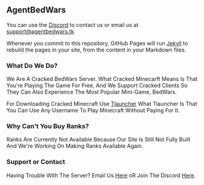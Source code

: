 ## AgentBedWars

You can use the [Discord](https://discord.gg/N9XQpCct6n) to contact us or email us at support@agentbedwars.tk

Whenever you commit to this repository, GitHub Pages will run [Jekyll](https://jekyllrb.com/) to rebuild the pages in your site, from the content in your Markdown files.

### What Do We Do?

We Are A Cracked BedWars Server. What Cracked Minecarft Means Is That You're Playing The Game For Free, And We Support Cracked Clients So They Can Also Experience The Most Popular Mini-Game, BedWars.

For Downloading Cracked Minecraft Use [Tlauncher](https://tlauncher.org/) What Tlauncher Is That You Can Use Any Username To Play Minecraft Without Paying For It.

### Why Can't You Buy Ranks?

Ranks Are Currently Not Available Because Our Site Is Still Not Fully Built And We're Working On Making Ranks Available Again.

### Support or Contact

Having Trouble With The Server? Email Us [Here](mailto:support@agentbedwars.tk) oR Join The Discord [Here](https://discord.gg/N9XQpCct6n).
